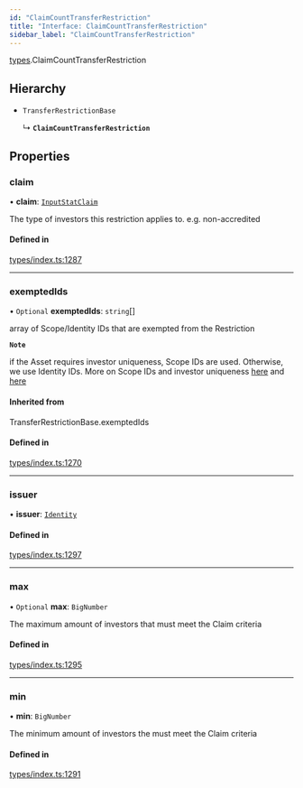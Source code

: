 ```yaml
---
id: "ClaimCountTransferRestriction"
title: "Interface: ClaimCountTransferRestriction"
sidebar_label: "ClaimCountTransferRestriction"
---
```


[types](../../../modules/Types/Types.md).ClaimCountTransferRestriction

## Hierarchy

- `TransferRestrictionBase`

  ↳ **`ClaimCountTransferRestriction`**

## Properties

### claim

• **claim**: [`InputStatClaim`](../../../modules/Types/Types.md#inputstatclaim)

The type of investors this restriction applies to. e.g. non-accredited

#### Defined in

[types/index.ts:1287](https://github.com/PolymeshAssociation/polymesh-sdk/blob/acc2284c/src/types/index.ts#L1287)

___

### exemptedIds

• `Optional` **exemptedIds**: `string`[]

array of Scope/Identity IDs that are exempted from the Restriction

**`Note`**

 if the Asset requires investor uniqueness, Scope IDs are used. Otherwise, we use Identity IDs. More on Scope IDs and investor uniqueness
  [here](https://developers.polymesh.network/introduction/identity#polymesh-unique-identity-system-puis) and
  [here](https://developers.polymesh.network/polymesh-docs/primitives/confidential-identity)

#### Inherited from

TransferRestrictionBase.exemptedIds

#### Defined in

[types/index.ts:1270](https://github.com/PolymeshAssociation/polymesh-sdk/blob/acc2284c/src/types/index.ts#L1270)

___

### issuer

• **issuer**: [`Identity`](../../../classes/API/Entities/Identity/Identity.md)

#### Defined in

[types/index.ts:1297](https://github.com/PolymeshAssociation/polymesh-sdk/blob/acc2284c/src/types/index.ts#L1297)

___

### max

• `Optional` **max**: `BigNumber`

The maximum amount of investors that must meet the Claim criteria

#### Defined in

[types/index.ts:1295](https://github.com/PolymeshAssociation/polymesh-sdk/blob/acc2284c/src/types/index.ts#L1295)

___

### min

• **min**: `BigNumber`

The minimum amount of investors the must meet the Claim criteria

#### Defined in

[types/index.ts:1291](https://github.com/PolymeshAssociation/polymesh-sdk/blob/acc2284c/src/types/index.ts#L1291)

